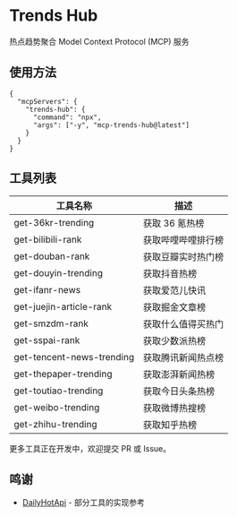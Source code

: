 # Trends Hub

热点趋势聚合 Model Context Protocol (MCP) 服务

## 使用方法

```jsonc
{
  "mcpServers": {
    "trends-hub": {
      "command": "npx",
      "args": ["-y", "mcp-trends-hub@latest"]
    }
  }
}
```

## 工具列表

| 工具名称                  | 描述               |
| ------------------------- | ------------------ |
| get-36kr-trending         | 获取 36 氪热榜     |
| get-bilibili-rank         | 获取哔哩哔哩排行榜 |
| get-douban-rank           | 获取豆瓣实时热门榜 |
| get-douyin-trending       | 获取抖音热榜       |
| get-ifanr-news            | 获取爱范儿快讯     |
| get-juejin-article-rank   | 获取掘金文章榜     |
| get-smzdm-rank            | 获取什么值得买热门 |
| get-sspai-rank            | 获取少数派热榜     |
| get-tencent-news-trending | 获取腾讯新闻热点榜 |
| get-thepaper-trending     | 获取澎湃新闻热榜   |
| get-toutiao-trending      | 获取今日头条热榜   |
| get-weibo-trending        | 获取微博热搜榜     |
| get-zhihu-trending        | 获取知乎热榜       |

更多工具正在开发中，欢迎提交 PR 或 Issue。

## 鸣谢

- [DailyHotApi](https://github.com/imsyy/DailyHotApi) - 部分工具的实现参考
